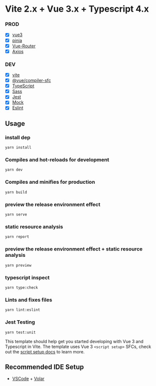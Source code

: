 # Vite 2.x + Vue 3.x + Typescript 4.x

### PROD
* [x] [vue3](https://v3.vuejs.org)
* [x] [pinia](https://pinia.vuejs.org)
* [x] [Vue-Router](https://next.router.vuejs.org/)
* [x] [Axios](https://github.com/axios/axios)

### DEV
* [x] [vite](https://github.com/vitejs/vite)
* [x] [@vue/compiler-sfc](https://github.com/vuejs/rfcs/pull/227)
* [x] [TypeScript](https://github.com/microsoft/TypeScript/#readme)
* [x] [Sass](https://github.com/sass/sass)
* [x] [Jest](https://jestjs.io/)
* [x] [Mock](https://github.com/nuysoft/Mock)
* [x] [Eslint](https://eslint.org/)

## Usage
### install dep
```
yarn install
```

### Compiles and hot-reloads for development
```
yarn dev
```

### Compiles and minifies for production
```
yarn build
```

### preview the release environment effect
```
yarn serve
```

### static resource analysis
```
yarn report
```

### preview the release environment effect + static resource analysis
```
yarn preview
```

### typescript inspect
```
yarn type:check
```

### Lints and fixes files
```
yarn lint:eslint
```

### Jest Testing
```
yarn test:unit
```

This template should help get you started developing with Vue 3 and Typescript in Vite. The template uses Vue 3 `<script setup>` SFCs, check out the [script setup docs](https://v3.vuejs.org/api/sfc-script-setup.html#sfc-script-setup) to learn more.

## Recommended IDE Setup

- [VSCode](https://code.visualstudio.com/) + [Volar](https://marketplace.visualstudio.com/items?itemName=johnsoncodehk.volar)
